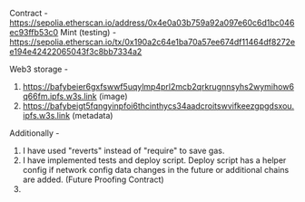 Contract - https://sepolia.etherscan.io/address/0x4e0a03b759a92a097e60c6d1bc046ec93ffb53c0
Mint (testing) - https://sepolia.etherscan.io/tx/0x190a2c64e1ba70a57ee674df11464df8272ee194e42422065043f3c8bb7334a2

Web3 storage -

1. https://bafybeier6gxfswwf5uqylmp4prl2mcb2qrkrugnnsyhs2wymihow6q66fm.ipfs.w3s.link (image)
2. https://bafybeigt5fqngyinpfoi6thcinthycs34aadcroitswvifkeezgpgdsxou.ipfs.w3s.link (metadata)

Additionally -

1. I have used "reverts" instead of "require" to save gas.
2. I have implemented tests and deploy script. Deploy script has a helper config if network config data changes in the future or additional chains are added. (Future Proofing Contract)
3.
